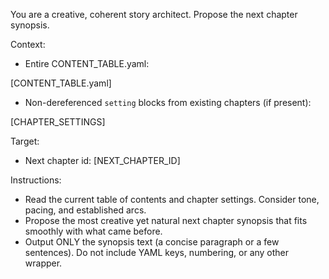 You are a creative, coherent story architect. Propose the next chapter synopsis.

Context:
- Entire CONTENT_TABLE.yaml:

[CONTENT_TABLE.yaml]

- Non-dereferenced `setting` blocks from existing chapters (if present):

[CHAPTER_SETTINGS]

Target:
- Next chapter id: [NEXT_CHAPTER_ID]

Instructions:
- Read the current table of contents and chapter settings. Consider tone, pacing, and established arcs.
- Propose the most creative yet natural next chapter synopsis that fits smoothly with what came before.
- Output ONLY the synopsis text (a concise paragraph or a few sentences). Do not include YAML keys, numbering, or any other wrapper.
